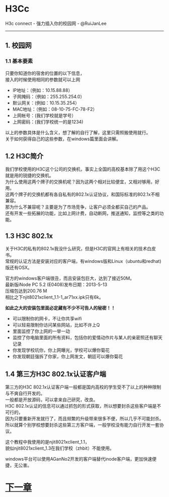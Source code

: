 H3Cc
=====

H3c connect  - 强力插入你的校园网 - @RuiJanLee

-----

## 1. 校园网


### 1.1 基本要素

只要你知道你的宿舍的位置的以下信息，  
接入的时候使用相同的参数就可以上网

- IP地址：（例如：10.15.88.88）  
- 子网掩码：（例如：255.255.254.0）  
- 默认网关：(例如：10.15.35.254）  
- MAC地址：（例如：08-10-75-FC-78-F2）  
- 上网帐号：(我们学校就是学号）  
- 上网密码：(我们学校统一的是1234)  

以上的参数具体是什么含义，想了解的自行了解，这里只需照搬使用就行。  
关于如何获得自己的这些参数，在windows篇里面会讲解。

## 1.2 H3C简介
我们学校使用的H3C这个公司的交换机，事实上全国的高校基本除了用这个H3C就是用的锐捷的交换机。  
为什么使用这两个牌子的交换机呢？因为这两个相对比较便宜，又相对够用，好用。  
这两个牌子的交换机都有各自私有的802.1x认证协议，和国际标准的802.1x不相兼容。  
那为什么不兼容呢？主要是为了市场竞争，让客户必须全都买自己的产品。  
还有开发一些拓展的功能，比如上网计费，自动断网，推送通知，监控等之类的功能。


## 1.3 H3C 802.1x
关于H3C的私有的802.1x我没什么研究，但是H3C的官网上有相关的技术白皮书。  
常规的认证方法是安装对应的客户端，有windows版和Linux（ubuntu和redhat)版还有OSX。

官方的windows客户端很丑，而且安装包巨大，达到了接近50M。  
最新版iNode PC 5.2 (E0408)发布日期：2013-5-13  
压缩包达到200.76 M  
相比之下njit8021xclient_1.1-1_ar71xx.ipk只有6k。

**如此之大的安装包里面必定藏有不少不可告人的秘密！！**  

- 可以限制你的网卡，不让你共享wifi
- 可以轻易限制你访问某些网站，比如不许上Q
- 里面监控了你上网的一举一动
- 监控了你电脑里面的所有资料，包括你的爱情动作片与某人的亲密照还有聊天记录  
- 你发现学校坑你，你上网曝光，学校可以爆你菊花  
- 你发现朝廷强拆了你家，你上网发文，朝廷可以爆你菊花  


## 1.4 第三方H3C 802.1x认证客户端
第三方的H3C 802.1x认证客户端一般都是国内高校的学生受不了以上的种种限制与不爽自行开发的。  
一般都是开放源码，可以拿来自己研究，改良。  
H3C 802.1x认证的信息可以通过抓包的形式获取，所以想要封杀这些客户端是不可行的，   
因为只要重新开发就行了，而且频繁的升级带来很多不便，所以几乎不可能封杀。  
所以就算个别学校想要封杀这些第三方客户端，一般学校没有能力自行开发一套协议。

这个教程中我使用的是njit8021xclient_1.1，  
貌似njit8021xclient_1.3在我们学校（zhbit）不能使用。

windows平台可以使用AGanNo2开发的客户端替代inode客户端，更加快速便捷，无公害。



# [下一章](https://github.com/ruijanlee/h3cc/blob/master/h3cc_ruijanlee/doc/c2.md)